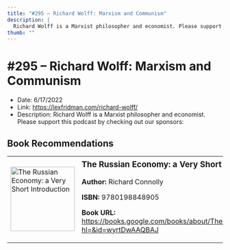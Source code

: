 ```yaml
---
title: "#295 – Richard Wolff: Marxism and Communism"
description: |
  Richard Wolff is a Marxist philosopher and economist. Please support this podcast by checking out our sponsors:"
thumb: ""
---
```


# #295 – Richard Wolff: Marxism and Communism

  - Date: 6/17/2022
  - Link: https://lexfridman.com/richard-wolff/
  - Description: Richard Wolff is a Marxist philosopher and economist. Please support this podcast by checking out our sponsors:

## Book Recommendations

<table style="border: none;"><tr style="border: none;"><td style="border: none;"><img src="https://books.google.com/books/content?id=wyrtDwAAQBAJ&printsec=frontcover&img=1&zoom=1&edge=curl&source=gbs_api" alt="The Russian Economy: a Very Short Introduction" width="150" style="vertical-align: top;"></td><td style="border: none; vertical-align: top;"><h3 style='margin-top: 5'>The Russian Economy: a Very Short Introduction</h3><p><strong>Author:</strong> Richard Connolly</p><p><strong>ISBN:</strong> 9780198848905</p><p><strong>Book URL:</strong> <a href="https://books.google.com/books/about/The_Russian_Economy_a_Very_Short_Introdu.html?hl=&id=wyrtDwAAQBAJ">https://books.google.com/books/about/The_Russian_Economy_a_Very_Short_Introdu.html?hl=&id=wyrtDwAAQBAJ</a></p></td></tr></table>
